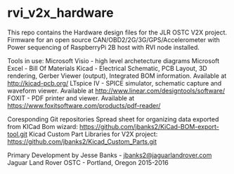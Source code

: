 # rvi_v2x_hardware
This repo contains the Hardware design files for the JLR OSTC V2X project. 
Firmware for an open source CAN/OBD2/2G/3G/GPS/Accelerometer with Power sequencing of RaspberryPi 2B host with RVI node installed.

Tools in use:
Microsoft Visio - high level archetecture diagrams
Microsoft Excel - Bill Of Materials 
Kicad - Electrical Schematic, PCB Layout, 3D rendering, Gerber Viewer (output), Integrated BOM information. Available at http://kicad-pcb.org/
LTspice IV - SPICE simulator, schematic capture and waveform viewer. Available at http://www.linear.com/designtools/software/
FOXIT - PDF printer and viewer. Available at https://www.foxitsoftware.com/products/pdf-reader/

Coresponding Git repositories
Spread sheet for organizing data exported from KICad Bom wizard: https://github.com/jbanks2/KiCad-BOM-export-tool.git
Kicad Custom Part Libraries for V2X project: https://github.com/jbanks2/Kicad_Custom_Parts.git

Primary Development by Jesse Banks - jbanks2@jaguarlandrover.com
Jaguar Land Rover OSTC - Portland, Oregon 2015-2016